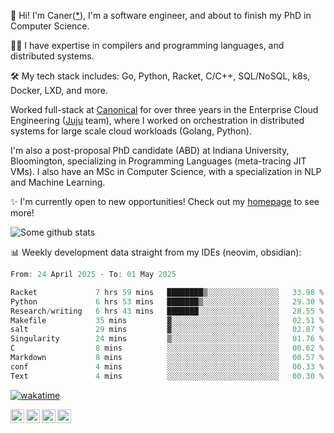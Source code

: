👋 Hi! I'm Caner([*](https://cderici.github.io/docs/audio/name-pronunciation.opus)), I'm a software engineer, and about to finish my PhD in Computer Science.

🧙‍♂️ I have expertise in compilers and programming languages, and distributed systems.

🛠️ My tech stack includes: Go, Python, Racket, C/C++, SQL/NoSQL, k8s, Docker, LXD, and more.

Worked full-stack at [Canonical](https://github.com/canonical) for over three years in the Enterprise Cloud Engineering ([Juju](https://github.com/juju/juju) team), where I worked on orchestration in distributed systems for large scale cloud workloads (Golang, Python).

I'm also a post-proposal PhD candidate (ABD) at Indiana University, Bloomington, specializing in Programming Languages (meta-tracing JIT VMs). I also have an MSc in Computer Science, with a specialization in NLP and Machine Learning.

✨ I'm currently open to new opportunities! Check out my [homepage](https://cderici.github.io/index.html) to see more!

![Some github stats](https://github-readme-stats-git-masterrstaa-rickstaa.vercel.app/api?username=cderici&show_icons=true&theme=radical&hide_border=true&hide=stars,contribs)

📊 Weekly development data straight from my IDEs (neovim, obsidian):

<!--START_SECTION:waka-->

```go
From: 24 April 2025 - To: 01 May 2025

Racket             7 hrs 59 mins   ████████▒░░░░░░░░░░░░░░░░   33.98 %
Python             6 hrs 53 mins   ███████▒░░░░░░░░░░░░░░░░░   29.30 %
Research/writing   6 hrs 43 mins   ███████░░░░░░░░░░░░░░░░░░   28.55 %
Makefile           35 mins         ▓░░░░░░░░░░░░░░░░░░░░░░░░   02.51 %
salt               29 mins         ▓░░░░░░░░░░░░░░░░░░░░░░░░   02.07 %
Singularity        24 mins         ▒░░░░░░░░░░░░░░░░░░░░░░░░   01.76 %
C                  8 mins          ░░░░░░░░░░░░░░░░░░░░░░░░░   00.62 %
Markdown           8 mins          ░░░░░░░░░░░░░░░░░░░░░░░░░   00.57 %
conf               4 mins          ░░░░░░░░░░░░░░░░░░░░░░░░░   00.33 %
Text               4 mins          ░░░░░░░░░░░░░░░░░░░░░░░░░   00.30 %
```

<!--END_SECTION:waka-->

[![wakatime](https://wakatime.com/badge/user/afc0c5fb-feac-4830-8928-4c313fba9d55.svg)](https://wakatime.com/@afc0c5fb-feac-4830-8928-4c313fba9d55)

<a href="https://cderici.github.io/">
  <img align="left" alt="Homepage" width="22px" src="https://github.com/elax46/custom-brand-icons/blob/main/icon-svg/tabbar-home.svg" />
</a>
<a href="https://www.linkedin.com/in/caner-derici-0619b0aa">
  <img align="left" alt="LinkedIN" width="22px" src="https://upload.wikimedia.org/wikipedia/commons/8/81/LinkedIn_icon.svg" />
</a>
<a href="https://www.instagram.com/caner.derici/">
  <img align="left" alt="Instagram" width="22px" src="https://raw.githubusercontent.com/hussainweb/hussainweb/main/icons/instagram.png" />
</a>
<a href="https://twitter.com/canerderici">
  <img align="left" alt="Twitter" width="22px" src="https://upload.wikimedia.org/wikipedia/commons/6/6f/Logo_of_Twitter.svg" />
</a>





<!--
**cderici/cderici** is a ✨ _special_ ✨ repository because its `README.md` (this file) appears on your GitHub profile.

Here are some ideas to get you started:

- 🔭 I’m currently working on ...
- 🌱 I’m currently learning ...
- 👯 I’m looking to collaborate on ...
- 🤔 I’m looking for help with ...
- 💬 Ask me about ...
- 📫 How to reach me: ...
- 😄 Pronouns: ...
- ⚡ Fun fact: ...
-->
